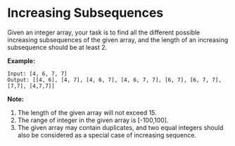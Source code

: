 # Increasing Subsequences

Given an integer array, your task is to find all the different possible increasing subsequences of the given array, and the length of an increasing subsequence should be at least 2.

**Example:**

```pseudo
Input: [4, 6, 7, 7]
Output: [[4, 6], [4, 7], [4, 6, 7], [4, 6, 7, 7], [6, 7], [6, 7, 7], [7,7], [4,7,7]]
```

**Note:**

1. The length of the given array will not exceed 15.
2. The range of integer in the given array is \[-100,100\].
3. The given array may contain duplicates, and two equal integers should also be considered as a special case of increasing sequence.

